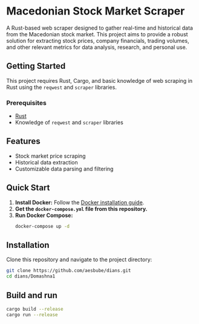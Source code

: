# Macedonian Stock Market Scraper

A Rust-based web scraper designed to gather real-time and historical data from the Macedonian stock market. This project aims to provide a robust solution for extracting stock prices, company financials, trading volumes, and other relevant metrics for data analysis, research, and personal use.

## Getting Started
This project requires Rust, Cargo, and basic knowledge of web scraping in Rust using the `reqwest` and `scraper` libraries.

### Prerequisites
- [Rust](https://www.rust-lang.org/tools/install)
- Knowledge of `reqwest` and `scraper` libraries

## Features
- Stock market price scraping
- Historical data extraction
- Customizable data parsing and filtering

## Quick Start
1. **Install Docker:** Follow the [Docker installation guide](https://docs.docker.com/get-docker/).
2. **Get the `docker-compose.yml` file from this repository.**
3. **Run Docker Compose:**
    ```sh
    docker-compose up -d
    ```

## Installation
Clone this repository and navigate to the project directory:
```bash
git clone https://github.com/aesbube/dians.git
cd dians/Domashna1
```
## Build and run
```bash
cargo build --release
cargo run --release
```
